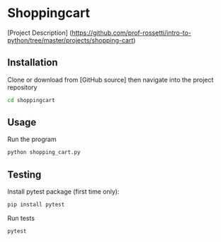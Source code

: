 # Shoppingcart

[Project Description]
(https://github.com/prof-rossetti/intro-to-python/tree/master/projects/shopping-cart)

## Installation

Clone or download from [GitHub source] then navigate into the project repository 

```sh
cd shoppingcart
```
## Usage 

Run the program 

```py
python shopping_cart.py
```

## Testing

Install pytest package (first time only):

```sh
pip install pytest
```

Run tests 

```sh
pytest
```
